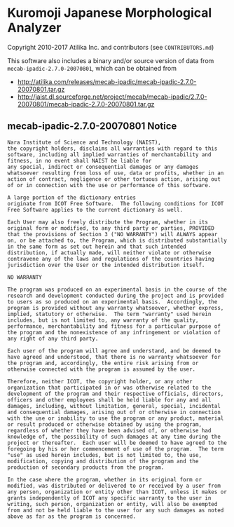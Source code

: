# Kuromoji Japanese Morphological Analyzer

Copyright 2010-2017 Atilika Inc. and contributors (see `CONTRIBUTORS.md`)

This software also includes a binary and/or source version of data from
`mecab-ipadic-2.7.0-20070801`, which can be obtained from 

- http://atilika.com/releases/mecab-ipadic/mecab-ipadic-2.7.0-20070801.tar.gz
- http://jaist.dl.sourceforge.net/project/mecab/mecab-ipadic/2.7.0-20070801/mecab-ipadic-2.7.0-20070801.tar.gz

## mecab-ipadic-2.7.0-20070801 Notice

    Nara Institute of Science and Technology (NAIST),
    the copyright holders, disclaims all warranties with regard to this
    software, including all implied warranties of merchantability and
    fitness, in no event shall NAIST be liable for
    any special, indirect or consequential damages or any damages
    whatsoever resulting from loss of use, data or profits, whether in an
    action of contract, negligence or other tortuous action, arising out
    of or in connection with the use or performance of this software.

    A large portion of the dictionary entries
    originate from ICOT Free Software.  The following conditions for ICOT
    Free Software applies to the current dictionary as well.

    Each User may also freely distribute the Program, whether in its
    original form or modified, to any third party or parties, PROVIDED
    that the provisions of Section 3 ("NO WARRANTY") will ALWAYS appear
    on, or be attached to, the Program, which is distributed substantially
    in the same form as set out herein and that such intended
    distribution, if actually made, will neither violate or otherwise
    contravene any of the laws and regulations of the countries having
    jurisdiction over the User or the intended distribution itself.

    NO WARRANTY

    The program was produced on an experimental basis in the course of the
    research and development conducted during the project and is provided
    to users as so produced on an experimental basis.  Accordingly, the
    program is provided without any warranty whatsoever, whether express,
    implied, statutory or otherwise.  The term "warranty" used herein
    includes, but is not limited to, any warranty of the quality,
    performance, merchantability and fitness for a particular purpose of
    the program and the nonexistence of any infringement or violation of
    any right of any third party.

    Each user of the program will agree and understand, and be deemed to
    have agreed and understood, that there is no warranty whatsoever for
    the program and, accordingly, the entire risk arising from or
    otherwise connected with the program is assumed by the user.

    Therefore, neither ICOT, the copyright holder, or any other
    organization that participated in or was otherwise related to the
    development of the program and their respective officials, directors,
    officers and other employees shall be held liable for any and all
    damages, including, without limitation, general, special, incidental
    and consequential damages, arising out of or otherwise in connection
    with the use or inability to use the program or any product, material
    or result produced or otherwise obtained by using the program,
    regardless of whether they have been advised of, or otherwise had
    knowledge of, the possibility of such damages at any time during the
    project or thereafter.  Each user will be deemed to have agreed to the
    foregoing by his or her commencement of use of the program.  The term
    "use" as used herein includes, but is not limited to, the use,
    modification, copying and distribution of the program and the
    production of secondary products from the program.

    In the case where the program, whether in its original form or
    modified, was distributed or delivered to or received by a user from
    any person, organization or entity other than ICOT, unless it makes or
    grants independently of ICOT any specific warranty to the user in
    writing, such person, organization or entity, will also be exempted
    from and not be held liable to the user for any such damages as noted
    above as far as the program is concerned.
